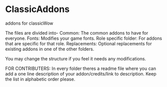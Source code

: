 # ClassicAddons
 addons for classicWow

The files are divided into-
Common: The common addons to have for everyone.
Fonts: Modifies your game fonts.
Role specific folder: For addons that are specific for that role.
Replacements: Optional replacements for existing addons in one of the other folders.

You may change the structure if you feel it needs any modifications.

FOR CONTRIBUTERS:
In every folder theres a readme file where you can add a one line description of your addon/credits/link to description. Keep the list in alphabetic order please.
